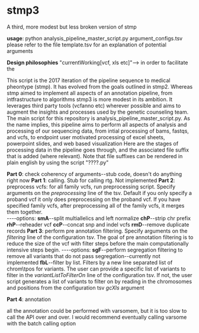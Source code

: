 # stmp3
A third, more modest but less broken version of stmp

**usage**: python analysis_pipeline_master_script.py argument_configs.tsv 
please refer to the file template.tsv for an explanation of potential arguments

**Design philosophies**
"currentWorking[vcf, xls etc]"--> in order to facilitate the 

This script is the 2017 iteration of the pipeline sequence to medical pheontype (stmp).  It has evolved from the goals outlined in stmp2. Whereas stmp aimed to implement all aspects of an annotation pipeline, from intfrastructure to algorithms stmp3 is more modest in its ambition.  It leverages third party tools (vcfanno etc) wherever possible and aims to augment the insights and processes used by the genetic counseling team.
The main script for this repository is analysis_pipeline_master_script.py.  As the name implies, this pipeline aims to perform all aspects of analysis and processing of our sequencing data, from intial processing of bams, fastqs, and vcfs, to endpoint user motivated processing of excel sheets, powerpoint slides, and web based visualization
Here are the stages of processing data in the pipeline goes through, and the associated file suffix that is added (where relevant).  Note that file suffixes can be rendered in plain english by using the script "????.py"

**Part 0**: check coherency of arguments--stub code, doesn't do anything right now
**Part 1**: calling.  Stub for calling rtg.  Not implemented
**Part 2**: preprocess vcfs: for all family vcfs, run preprocessing script.  Specify arguments on the *preprocessing* line of the tsv.  Default if you only specify a proband vcf it only does preprocessing on the proband vcf.  If you have specified family vcfs, after preprocessing all of the family vcfs, it merges them together.  
----options:
  **smA**--split multiallelics and left normalize
  **chP**--strip chr prefix
  **rhP**--reheader vcf
  **ccP**--concat snp and indel vcfs
  **rmD**--remove duplicate records
**Part 3**: perform pre annotation filtering. Specify arguments on the *filtering* line of the configuration tsv. The goal of pre annotation filtering is to reduce the size of the vcf with filter steps before the main computationally intensive steps begin. 
----options:
**sgF**--perform segregation filtering to remove all variants that do not pass segregation--currently not implemented
**fbL**--filter by list.  Filters by a new line separated list of chrom\tpos for variants.  The user can provide a specific list of variants to filter in the *variantListToFilterOn* line of the configuration tsv. If not, the user script generates a list of variants to filter on by reading in the chromosomes and positions from the configuration tsv *gcXls* argument

**Part 4**: annotation



all the annotation could be performed with varsomem, but it is too slow to call the API over and over. I would recommend eventually calling varsome with the batch calling option
